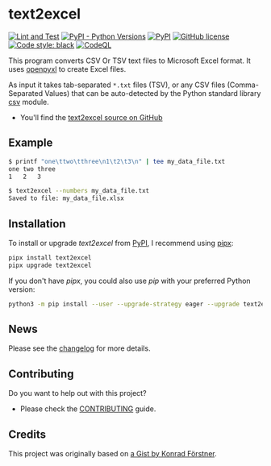 # text2excel

[myactions]: https://github.com/harkabeeparolus/text2excel/actions
[mypypi]: https://pypi.org/project/text2excel/
[mylicense]: https://github.com/harkabeeparolus/text2excel/blob/master/LICENSE
[black]: https://github.com/psf/black

[![Lint and Test](https://github.com/harkabeeparolus/text2excel/actions/workflows/python-package.yml/badge.svg)][myactions]
[![PyPI - Python Versions](https://img.shields.io/pypi/pyversions/text2excel)][mypypi]
[![PyPI](https://img.shields.io/pypi/v/text2excel)][mypypi]
[![GitHub license](https://img.shields.io/github/license/harkabeeparolus/text2excel)][mylicense]
[![Code style: black](https://img.shields.io/badge/code%20style-black-000000.svg)][black]
[![CodeQL](https://github.com/harkabeeparolus/text2excel/actions/workflows/codeql-analysis.yml/badge.svg)][myactions]

This program converts CSV Or TSV text files to Microsoft Excel format. It
uses [openpyxl] to create Excel files.

As input it takes tab-separated `*.txt` files (TSV), or any CSV files
(Comma-Separated Values) that can be auto-detected by the Python standard
library [csv] module.

* You'll find the [text2excel source on GitHub][text2excel]

[text2excel]: https://github.com/harkabeeparolus/text2excel
[openpyxl]: https://openpyxl.readthedocs.io/
[csv]: https://docs.python.org/3/library/csv.html

## Example

```bash
$ printf "one\ttwo\tthree\n1\t2\t3\n" | tee my_data_file.txt
one two three
1   2   3

$ text2excel --numbers my_data_file.txt
Saved to file: my_data_file.xlsx
```

## Installation

[pipx]: https://github.com/pypa/pipx

To install or upgrade *text2excel* from [PyPI][mypypi], I recommend using [pipx]:

```bash
pipx install text2excel
pipx upgrade text2excel
```

If you don't have _pipx_, you could also use _pip_ with your preferred Python version:

```bash
python3 -m pip install --user --upgrade-strategy eager --upgrade text2excel
```

## News

Please see the [changelog](CHANGELOG.md) for more details.

## Contributing

Do you want to help out with this project?

* Please check the [CONTRIBUTING](CONTRIBUTING.md) guide.

## Credits

This project was originally based on
[a Gist by Konrad Förstner](https://gist.github.com/konrad/4154786).
